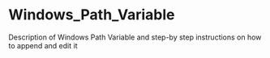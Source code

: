 # Windows_Path_Variable
Description of Windows Path Variable and step-by step instructions on how to append and edit it
